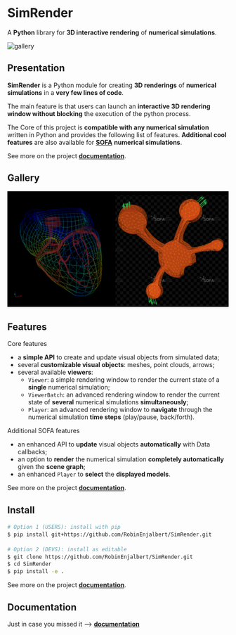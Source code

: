 # SimRender

A **Python** library for **3D interactive rendering** of **numerical simulations**.

![gallery](docs/src/_static/img/logo.gif)

## Presentation

**SimRender** is a Python module for creating **3D renderings** of **numerical simulations** in a **very few lines of 
code**.

The main feature is that users can launch an **interactive 3D rendering window without blocking** the execution of the 
python process.

The Core of this project is **compatible with any numerical simulation** written in Python and provides the 
following list of features.
**Additional cool features** are also available for [**SOFA**](https://www.sofa-framework.org/) **numerical 
simulations**.

See more on the project [**documentation**]().


## Gallery

![gallery](docs/src/_static/img/gallery.png)

## Features

Core features
* a **simple API** to create and update visual objects from simulated data;
* several **customizable visual objects**: meshes, point clouds, arrows;
* several available **viewers**:
  * `Viewer`: a simple rendering window to render the current state of a **single** numerical simulation;
  * `ViewerBatch`: an advanced rendering window to render the current state of **several** numerical simulations 
    **simultaneously**;
  * `Player`: an advanced rendering window to **navigate** through the numerical simulation **time steps** (play/pause, 
    back/forth).

Additional SOFA features
* an enhanced API to **update** visual objects **automatically** with Data callbacks;
* an option to **render** the numerical simulation **completely automatically** given the **scene graph**;
* an enhanced `Player` to **select** the **displayed models**.

See more on the project [**documentation**]().


## Install

``` bash
# Option 1 (USERS): install with pip
$ pip install git+https://github.com/RobinEnjalbert/SimRender.git

# Option 2 (DEVS): install as editable
$ git clone https://github.com/RobinEnjalbert/SimRender.git
$ cd SimRender
$ pip install -e .
```

See more on the project [**documentation**]().


## Documentation

Just in case you missed it ⟶ [**documentation**]()
